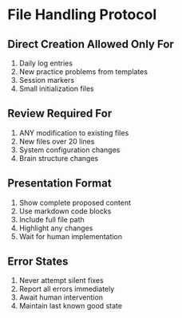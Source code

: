 # File Handling Protocol

## Direct Creation Allowed Only For
1. Daily log entries
2. New practice problems from templates
3. Session markers
4. Small initialization files

## Review Required For
1. ANY modification to existing files
2. New files over 20 lines
3. System configuration changes
4. Brain structure changes

## Presentation Format
1. Show complete proposed content
2. Use markdown code blocks
3. Include full file path
4. Highlight any changes
5. Wait for human implementation

## Error States
1. Never attempt silent fixes
2. Report all errors immediately
3. Await human intervention
4. Maintain last known good state